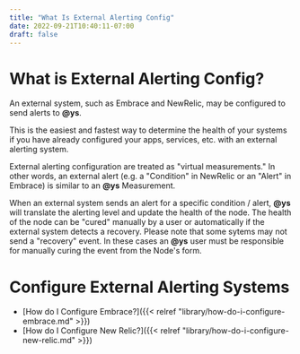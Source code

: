 ```yaml
---
title: "What Is External Alerting Config"
date: 2022-09-21T10:40:11-07:00
draft: false
---
```


# What is External Alerting Config?

An external system, such as Embrace and NewRelic, may be configured to send alerts to **@ys**.

This is the easiest and fastest way to determine the health of your systems if you have already configured your apps, services, etc. with an external alerting system.

External alerting configuration are treated as "virtual measurements." In other words, an external alert (e.g. a "Condition" in NewRelic or an "Alert" in Embrace) is similar to an **@ys** Measurement.

When an external system sends an alert for a specific condition / alert, **@ys** will translate the alerting level and update the health of the node. The health of the node can be "cured" manually by a user or automatically if the external system detects a recovery. Please note that some sytems may not send a "recovery" event. In these cases an **@ys** user must be responsible for manually curing the event from the Node's form.

# Configure External Alerting Systems

- [How do I Configure Embrace?]({{< relref "library/how-do-i-configure-embrace.md" >}})
- [How do I Configure New Relic?]({{< relref "library/how-do-i-configure-new-relic.md" >}})
